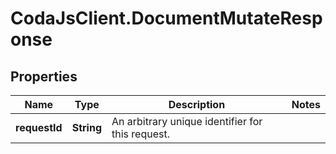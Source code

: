 # CodaJsClient.DocumentMutateResponse

## Properties
Name | Type | Description | Notes
------------ | ------------- | ------------- | -------------
**requestId** | **String** | An arbitrary unique identifier for this request. | 
